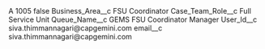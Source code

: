 <?xml version="1.0" encoding="UTF-8"?>
<CustomMetadata xmlns="http://soap.sforce.com/2006/04/metadata" xmlns:xsi="http://www.w3.org/2001/XMLSchema-instance" xmlns:xsd="http://www.w3.org/2001/XMLSchema">
    <label>A 1005</label>
    <protected>false</protected>
    <values>
        <field>Business_Area__c</field>
        <value xsi:type="xsd:string">FSU Coordinator</value>
    </values>
    <values>
        <field>Case_Team_Role__c</field>
        <value xsi:type="xsd:string">Full Service Unit</value>
    </values>
    <values>
        <field>Queue_Name__c</field>
        <value xsi:type="xsd:string">GEMS FSU Coordinator Manager</value>
    </values>
    <values>
        <field>User_Id__c</field>
        <value xsi:type="xsd:string">siva.thimmannagari@capgemini.com</value>
    </values>
    <values>
        <field>email__c</field>
        <value xsi:type="xsd:string">siva.thimmannagari@capgemini.com</value>
    </values>
</CustomMetadata>
